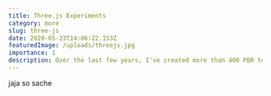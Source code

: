 ```yaml
---
title: Three.js Experiments
category: more
slug: three-js
date: 2020-05-23T14:06:22.153Z
featuredImage: /uploads/threejs.jpg
importance: 1
description: Over the last few years, I've created more than 400 PBR textures and released them to the public domain. The textures are made out of four to six different types of texture maps.
---
```

jaja so sache
